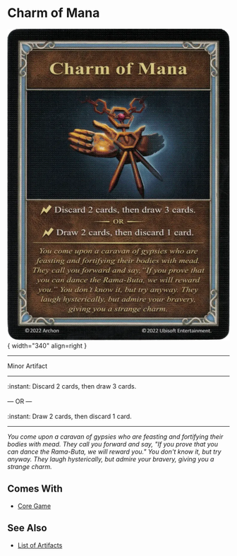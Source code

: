 # Charm of Mana

![Charm of Mana](../assets/artifacts_minor-charm_of_mana.webp){ width="340" align=right }
___
Minor Artifact
___
:instant: Discard 2 cards, then draw 3 cards.<br><br>— OR —<br><br>:instant: Draw 2 cards, then discard 1 card.
___
*You come upon a caravan of gypsies who are feasting and fortifying their bodies with mead. They call you forward and say, "If you prove that you can dance the Rama-Buta, we will reward you." You don't know it, but try anyway. They laugh hysterically, but admire your bravery, giving you a strange charm.*


## Comes With

- [Core Game](../content.md)


## See Also

- [List of Artifacts](../artifacts.md)
